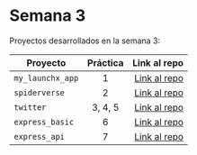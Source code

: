 # Semana 3 

Proyectos desarrollados en la semana 3:

| Proyecto | Práctica | Link al repo |
| ------------- |:-------------:| -----:|
|`my_launchx_app`|1|[Link al repo](https://github.com/carlos0318/my_launchx_app)|
|`spiderverse`|2|[Link al repo](https://github.com/carlos0318/spiderverse)|
|`twitter`|3, 4, 5|[Link al repo](https://github.com/carlos0318/playbook/tree/main/weekly_mission_3/twitter)|
|`express_basic`|6|[Link al repo](https://github.com/LaunchX-InnovaccionVirtual/MissionNodeJS)|
|`express_api`|7|[Link al repo](https://github.com/LaunchX-InnovaccionVirtual/MissionNodeJS)|
